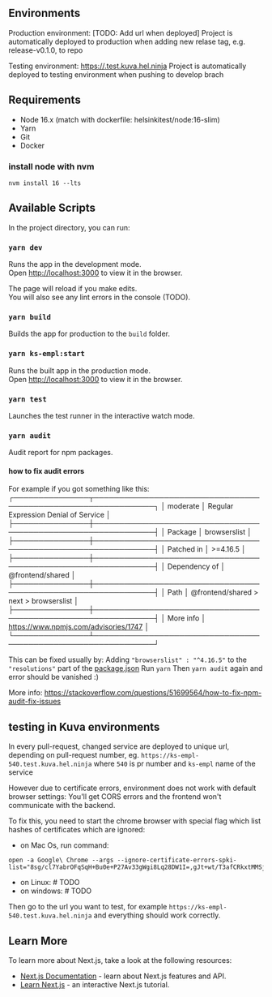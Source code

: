 
## Environments
Production environment:
[TODO: Add url when deployed]
Project is automatically deployed to production when adding new relase tag, e.g. release-v0.1.0, to repo

Testing environment: [https://<TODO>.test.kuva.hel.ninja](https://<TODO>.test.kuva.hel.ninja)
Project is automatically deployed to testing environment when pushing to develop brach

## Requirements

- Node 16.x (match with dockerfile: helsinkitest/node:16-slim)
- Yarn
- Git
- Docker

### install node with nvm

    nvm install 16 --lts


## Available Scripts

In the project directory, you can run:

### `yarn dev`

Runs the app in the development mode.<br />
Open [http://localhost:3000](http://localhost:3000) to view it in the browser.

The page will reload if you make edits.<br />
You will also see any lint errors in the console (TODO).

### `yarn build`

Builds the app for production to the `build` folder.

### `yarn ks-empl:start`

Runs the built app in the production mode.<br />
Open [http://localhost:3000](http://localhost:3000) to view it in the browser.

### `yarn test`

Launches the test runner in the interactive watch mode.

### `yarn audit`

Audit report for npm packages.

#### how to fix audit errors

For example if you got something like this:
┌───────────────┬──────────────────────────────────────────────────────────────┐
│ moderate      │ Regular Expression Denial of Service                         │
├───────────────┼──────────────────────────────────────────────────────────────┤
│ Package       │ browserslist                                                 │
├───────────────┼──────────────────────────────────────────────────────────────┤
│ Patched in    │ >=4.16.5                                                     │
├───────────────┼──────────────────────────────────────────────────────────────┤
│ Dependency of │ @frontend/shared                                             │
├───────────────┼──────────────────────────────────────────────────────────────┤
│ Path          │ @frontend/shared > next > browserslist                       │
├───────────────┼──────────────────────────────────────────────────────────────┤
│ More info     │ https://www.npmjs.com/advisories/1747                        │
└───────────────┴──────────────────────────────────────────────────────────────┘

This can be fixed usually by:
Adding `"browserslist" : "^4.16.5"`
to the `"resolutions"` part of the [package.json](./package.json)
Run `yarn`
Then `yarn audit` again and error should be vanished :)

More info: https://stackoverflow.com/questions/51699564/how-to-fix-npm-audit-fix-issues


## testing in Kuva environments

In every pull-request, changed service are deployed to unique url, depending on pull-request number, 
eg. `https://ks-empl-540.test.kuva.hel.ninja` where `540` is pr number and `ks-empl` name of the service

However due to certificate errors, environment does not work with default browser settings: 
You'll get CORS errors and the frontend won't communicate with the backend. 

To fix this, you need to start the chrome browser with special flag which list hashes of 
certificates which are ignored:

   - on Mac Os, run command:
   
    open -a Google\ Chrome --args --ignore-certificate-errors-spki-list="8sg/cl7YabrOFqSqH+Bu0e+P27Av33gWgi8Lq28DW1I=,gJt+wt/T3afCRkxtMMSjXcl/99sgzWc2kk1c1PC9tG0=,zrQI2/1q8i2SRPmMZ1sMntIkG+lMW0legPFokDo3nrY="

   - on Linux: # TODO
   - on windows: # TODO
  
Then go to the url you want to test, for example `https://ks-empl-540.test.kuva.hel.ninja`
and everything should work correctly.

## Learn More

To learn more about Next.js, take a look at the following resources:

- [Next.js Documentation](https://nextjs.org/docs) - learn about Next.js features and API.
- [Learn Next.js](https://nextjs.org/learn) - an interactive Next.js tutorial.
